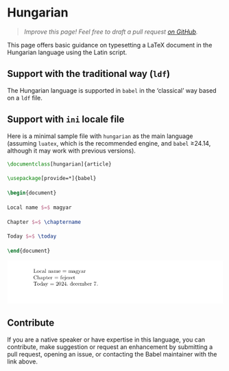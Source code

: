 # Hungarian

<blockquote>
  <p><em>Improve this page! Feel free to draft a pull request <a href="https://github.com/latex3/babel/tree/docs/docs">on GitHub</a>.</em></p>
</blockquote>

This page offers basic guidance on typesetting a LaTeX document in the
Hungarian language using the Latin script.

## Support with the traditional way (`ldf`)

The Hungarian language is supported in `babel` in the ‘classical’ way
based on a `ldf` file.

## Support with `ini` locale file

Here is a minimal sample file with `hungarian` as the main language
(assuming `luatex`, which is the recommended engine, and `babel` ≥24.14,
although it may work with previous versions).

```tex
\documentclass[hungarian]{article}

\usepackage[provide=*]{babel}

\begin{document}

Local name $=$ magyar

Chapter $=$ \chaptername

Today $=$ \today

\end{document}
```

![](../media/locale-hungarian.png)

## Contribute

If you are a native speaker or have expertise in this language, you can
contribute, make suggestion or request an enhancement by submitting a
pull request, opening an issue, or contacting the Babel maintainer with
the link above.